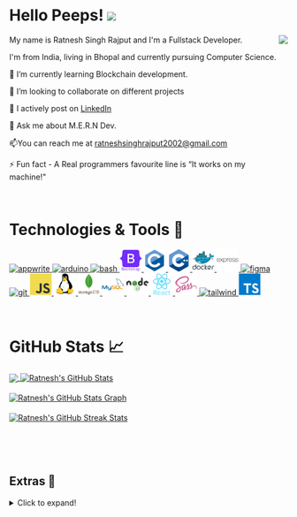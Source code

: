 

# Hello Peeps! <img src="https://github.com/ratnesh-rajput/ratnesh-rajput/blob/main/wave.gif?raw=true" width="30">
 <!-- Profile views -->
 <!-- <img src="https://gpvc.arturio.dev/ratnesh-rajput" align="center"> -->
 <img src="https://media1.tenor.com/m/uYP_Nkq8VPsAAAAd/coding-hello-world.gif" align="right" height="300">
 
 <p align="left">My name is Ratnesh Singh Rajput and I'm a Fullstack Developer.
  
  I'm from India, living in Bhopal and currently pursuing Computer Science.
  

</p>

<!-- See [my website](https://ratnesh-rajput.netlify.app) for more information! <br> <br>
You can also find me on [![Twitter][1.2]][1],  or on [![LinkedIn][3.2]][3].
website -->

🌱 I’m currently learning Blockchain development.

👯 I’m looking to collaborate on different projects


📝 I actively post on [LinkedIn](https://linkedin.com/in/ratnesh-singh-rajput)

👀 Ask me about M.E.R.N Dev.

📫You can reach me at ratneshsinghrajput2002@gmail.com

⚡ Fun fact  - 
A Real programmers favourite line is “It works on my machine!"


<br>




# Technologies & Tools 🔧
<p align="left"> <a href="https://appwrite.io" target="_blank" rel="noreferrer"> <img src="https://www.vectorlogo.zone/logos/appwriteio/appwriteio-icon.svg" alt="appwrite" width="40" height="40"/> </a> <a href="https://www.arduino.cc/" target="_blank" rel="noreferrer"> <img src="https://cdn.worldvectorlogo.com/logos/arduino-1.svg" alt="arduino" width="40" height="40" styl /> </a> <a href="https://www.gnu.org/software/bash/" target="_blank" rel="noreferrer"> <img src="https://www.vectorlogo.zone/logos/gnu_bash/gnu_bash-icon.svg" alt="bash" width="40" height="40"/> </a> <a href="https://getbootstrap.com" target="_blank" rel="noreferrer"> <img src="https://raw.githubusercontent.com/devicons/devicon/master/icons/bootstrap/bootstrap-plain-wordmark.svg" alt="bootstrap" width="40" height="40"/> </a> <a href="https://www.cprogramming.com/" target="_blank" rel="noreferrer"> <img src="https://raw.githubusercontent.com/devicons/devicon/master/icons/c/c-original.svg" alt="c" width="40" height="40"/> </a> <a href="https://www.w3schools.com/cpp/" target="_blank" rel="noreferrer"> <img src="https://raw.githubusercontent.com/devicons/devicon/master/icons/cplusplus/cplusplus-original.svg" alt="cplusplus" width="40" height="40"/> </a> <a href="https://www.docker.com/" target="_blank" rel="noreferrer"> <img src="https://raw.githubusercontent.com/devicons/devicon/master/icons/docker/docker-original-wordmark.svg" alt="docker" width="40" height="40"/> </a> <a href="https://expressjs.com" target="_blank" rel="noreferrer"> <img src="https://raw.githubusercontent.com/devicons/devicon/master/icons/express/express-original-wordmark.svg" alt="express" width="40" height="40"/> </a> <a href="https://www.figma.com/" target="_blank" rel="noreferrer"> <img src="https://www.vectorlogo.zone/logos/figma/figma-icon.svg" alt="figma" width="40" height="40"/> </a> <a href="https://git-scm.com/" target="_blank" rel="noreferrer"> <img src="https://www.vectorlogo.zone/logos/git-scm/git-scm-icon.svg" alt="git" width="40" height="40"/> </a> <a href="https://developer.mozilla.org/en-US/docs/Web/JavaScript" target="_blank" rel="noreferrer"> <img src="https://raw.githubusercontent.com/devicons/devicon/master/icons/javascript/javascript-original.svg" alt="javascript" width="40" height="40"/> </a> <a href="https://www.linux.org/" target="_blank" rel="noreferrer"> <img src="https://raw.githubusercontent.com/devicons/devicon/master/icons/linux/linux-original.svg" alt="linux" width="40" height="40"/> </a> <a href="https://www.mongodb.com/" target="_blank" rel="noreferrer"> <img src="https://raw.githubusercontent.com/devicons/devicon/master/icons/mongodb/mongodb-original-wordmark.svg" alt="mongodb" width="40" height="40"/> </a> <a href="https://www.mysql.com/" target="_blank" rel="noreferrer"> <img src="https://raw.githubusercontent.com/devicons/devicon/master/icons/mysql/mysql-original-wordmark.svg" alt="mysql" width="40" height="40"/> </a> <a href="https://nodejs.org" target="_blank" rel="noreferrer"> <img src="https://raw.githubusercontent.com/devicons/devicon/master/icons/nodejs/nodejs-original-wordmark.svg" alt="nodejs" width="40" height="40"/> </a> <a href="https://reactjs.org/" target="_blank" rel="noreferrer"> <img src="https://raw.githubusercontent.com/devicons/devicon/master/icons/react/react-original-wordmark.svg" alt="react" width="40" height="40"/> </a> <a href="https://sass-lang.com" target="_blank" rel="noreferrer"> <img src="https://raw.githubusercontent.com/devicons/devicon/master/icons/sass/sass-original.svg" alt="sass" width="40" height="40"/> </a> <a href="https://tailwindcss.com/" target="_blank" rel="noreferrer"> <img src="https://www.vectorlogo.zone/logos/tailwindcss/tailwindcss-icon.svg" alt="tailwind" width="40" height="40"/> </a> <a href="https://www.typescriptlang.org/" target="_blank" rel="noreferrer"> <img src="https://raw.githubusercontent.com/devicons/devicon/master/icons/typescript/typescript-original.svg" alt="typescript" width="40" height="40"/> </a> </p>
<br>

# GitHub Stats 📈
<a href="https://github.com/ratnesh-rajput/ratnesh-rajput">
  <img align="center" src="https://github-readme-stats.vercel.app/api/top-langs/?username=ratnesh-rajput&hide=less&title_color=d13979&text_color=c9cacc&icon_color=2bbc8a&bg_color=1d1f21&langs_count=3" />
</a>

<a href="https://github.com/ratnesh-rajput/ratnesh-rajput">
  <img align="center" src="https://github-readme-stats.vercel.app/api?username=ratnesh-rajput&count_private=true&show_icons=true&theme=radical&hide_border=true&custom_title=Ratnesh%27s%20Github%20Stats" alt="Ratnesh's GitHub Stats" />
</a>
<br><br>

<a href="https://github.com/ratnesh-rajput/ratnesh-rajput">
  <img align="center" src="https://github-profile-summary-cards.vercel.app/api/cards/profile-details?username=ratnesh-rajput&theme=radical&hide_border=true)](https://github.com/ratnesh-rajput" alt="Ratnesh's GitHub Stats Graph"/>
</a>
<br><br>

<a href="https://github.com/ratnesh-rajput/ratnesh-rajput">
  <img align="center" src="https://github-readme-streak-stats.herokuapp.com/?user=ratnesh-rajput&theme=dark" alt="Ratnesh's GitHub Streak Stats"/>
</a>
<br><br>


<br><br>





## Extras 📝
  <details>
  <summary>Click to expand!</summary>
  <br>
 
  <p>
  <img src="https://github-profile-trophy.vercel.app/?username=ratnesh-rajput&theme=onedark&column=3&margin-w=15&margin-h=15" />
  </p>
  <br>
    <p>
      <img src="https://holopin.me/ratneshrajput" />
    </p>
  <br>
  
</details>

  


<!-- links to social media icons -->


<!-- icons without padding -->


[1.2]: http://i.imgur.com/9I6NRUm.png (github icon without padding)
[2.2]: https://raw.githubusercontent.com/MartinHeinz/MartinHeinz/master/linkedin-3-16.png (LinkedIn icon without padding)


<!-- links to your social media accounts -->

[1]: https://github.com/ratnesh-rajput
[2]: https://www.linkedin.com/in/ratnesh-singh-rajput/


  
 
